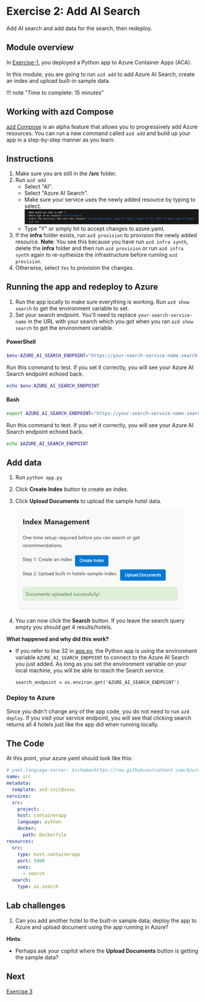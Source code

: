 # Exercise 2: Add AI Search

Add AI search and add data for the search, then redeploy.

## Module overview

In [Exercise-1](/Lab-Instructions/Exercise-1.md), you deployed a Python app to Azure Container Apps (ACA).

In this module, you are going to run `azd add` to add Azure AI Search, create an index and upload built-in sample data.

!!! note "Time to complete: 15 minutes"

## Working with azd Compose

[azd Compose](https://aka.ms/azd-compose) is an alpha feature that allows you to progressively add Azure resources. You can run a new command called `azd add` and build up your app in a step-by-step manner as you learn.

## Instructions

1. Make sure you are still in the **/src** folder.
1. Run `azd add`
    * Select "AI".
    * Select "Azure AI Search".
    * Make sure your service uses the newly added resource by typing <space> to select.
    ![Connect service to searach](/Lab-Instructions/Images/2.ConnectServicetoSearch.png)
    * Type "Y" or simply hit <enter> to accept changes to azure.yaml.  
1. If the **infra** folder exists, run `azd provision` to provision the newly added resource. **Note**: You see this because you have run `azd infra synth`, delete the **infra** folder and then run `azd provision` or run `azd infra synth` again to re-sythesize the infrastructure before running `azd provision`.
1. Otherwise, select `Yes` to provision the changes.

## Running the app and redeploy to Azure

1. Run the app locally to make sure everything is working. Run `azd show search` to get the environment variable to set.
1. Set your search endpoint. You'll need to replace `your-search-service-name` in the URL with your search which you got when you ran `azd show search` to get the environment variable.

####  PowerShell
```powershell
$env:AZURE_AI_SEARCH_ENDPOINT="https://your-search-service-name.search.windows.net"

```
Run this command to test. If you set it correctly, you will see your Azure AI Search endpoint echoed back.

```powershell
echo $env:AZURE_AI_SEARCH_ENDPOINT
```

#### Bash
```bash
export AZURE_AI_SEARCH_ENDPOINT="https://your-search-service-name.search.windows.net"
```

Run this command to test. If you set it correctly, you will see your Azure AI Search endpoint echoed back.

```bash
echo $AZURE_AI_SEARCH_ENDPOINT
```
## Add data
1. Run `python app.py`
1. Click **Create Index** button to create an index.
1. Click **Upload Documents** to upload the sample hotel data.

    ![Index Management](/Lab-Instructions/Images/2.index-management.png)
1. You can now click the **Search** button. If you leave the search query empty you should get 4 results/hotels. 

**What happened and why did this work?**

* If you refer to line 32 in [app.py](/src/app.py), the Python app is using the environment variable `AZURE_AI_SEARCH_ENDPOINT` to connect to the Azure AI Search you just added. As long as you set the environment variable on your local machine, you will be able to reach the Search service.
    ```
    search_endpoint = os.environ.get('AZURE_AI_SEARCH_ENDPOINT')
    ```

### Deploy to Azure
Since you didn't change any of the app code, you do not need to run `azd deploy`. If you visit your service endpoint, you will see that clicking search returns all 4 hotels just like the app did when running locally.

## The Code

At this point, your azure.yaml should look like this:

``` yaml
# yaml-language-server: $schema=https://raw.githubusercontent.com/Azure/azure-dev/main/schemas/alpha/azure.yaml.json
name: src
metadata:
  template: azd-init@xxxx
services:
  src:
    project: .
    host: containerapp
    language: python
    docker:
      path: Dockerfile
resources:
  src:
    type: host.containerapp
    port: 5000
    uses:
      - search
  search:
    type: ai.search
```

## Lab challenges

1. Can you add another hotel to the built-in sample data; deploy the app to Azure and upload document using the app running in Azure?  

**Hints**: 
* Perhaps ask your copilot where the **Upload Documents** button is getting the sample data?

## Next
[Exercise 3](/Lab-Instructions/Exercise-3.md)